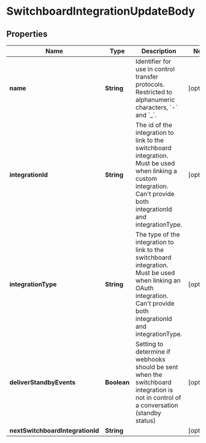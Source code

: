 

# SwitchboardIntegrationUpdateBody

## Properties

Name | Type | Description | Notes
------------ | ------------- | ------------- | -------------
**name** | **String** | Identifier for use in control transfer protocols. Restricted to alphanumeric characters, &#x60;-&#x60; and &#x60;_&#x60;. |  [optional]
**integrationId** | **String** | The id of the integration to link to the switchboard integration. Must be used when linking a custom integration. Can&#39;t provide both integrationId and integrationType. |  [optional]
**integrationType** | **String** | The type of the integration to link to the switchboard integration. Must be used when linking an OAuth integration. Can&#39;t provide both integrationId and integrationType. |  [optional]
**deliverStandbyEvents** | **Boolean** | Setting to determine if webhooks should be sent when the switchboard integration is not in control of a conversation (standby status) |  [optional]
**nextSwitchboardIntegrationId** | **String** |  |  [optional]



